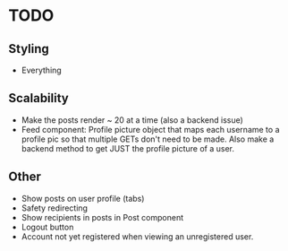 # TODO

## Styling
 * Everything
   
## Scalability
 * Make the posts render ~ 20 at a time (also a backend issue)
 * Feed component: Profile picture object that maps each username to a profile pic so that multiple GETs don't need to be made. Also make a backend method to get JUST the profile picture of a user.

## Other
 * Show posts on user profile (tabs)
 * Safety redirecting
 * Show recipients in posts in Post component
 * Logout button
 * Account not yet registered when viewing an unregistered user.
